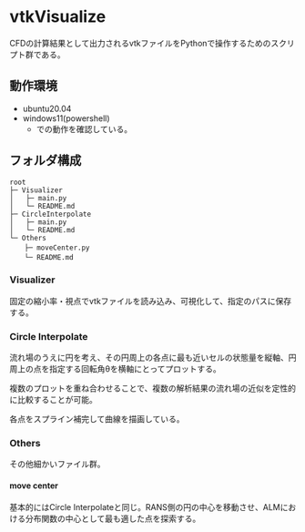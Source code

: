 # vtkVisualize
CFDの計算結果として出力されるvtkファイルをPythonで操作するためのスクリプト群である。
## 動作環境
- ubuntu20.04
- windows11(powershell)
  - での動作を確認している。
## フォルダ構成 
```
root
├─ Visualizer
│   ├─ main.py
│   └─ README.md
├─ CircleInterpolate
│   ├─ main.py
│   └─ README.md
└─ Others
 　 ├─ moveCenter.py
  　└─ README.md
```
### Visualizer

固定の縮小率・視点でvtkファイルを読み込み、可視化して、指定のパスに保存する。

### Circle Interpolate

流れ場のうえに円を考え、その円周上の各点に最も近いセルの状態量を縦軸、円周上の点を指定する回転角θを横軸にとってプロットする。

複数のプロットを重ね合わせることで、複数の解析結果の流れ場の近似を定性的に比較することが可能。

各点をスプライン補完して曲線を描画している。

### Others

その他細かいファイル群。

#### move center

基本的にはCircle Interpolateと同じ。RANS側の円の中心を移動させ、ALMにおける分布関数の中心として最も適した点を探索する。
